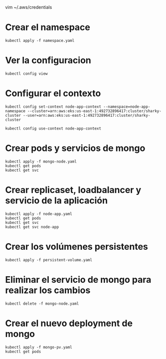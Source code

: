 vim ~/.aws/credentials

# Crear el namespace
```
kubectl apply -f namespace.yaml
```

# Ver la configuracion
```
kubectl config view
``` 

# Configurar el contexto
```
kubectl config set-context node-app-context --namespace=node-app-namespace --cluster=arn:aws:eks:us-east-1:492732896417:cluster/sharky-cluster --user=arn:aws:eks:us-east-1:492732896417:cluster/sharky-cluster

kubectl config use-context node-app-context
```

# Crear pods y servicios de mongo
```
kubectl apply -f mongo-node.yaml
kubectl get pods
kubectl get svc
```

# Crear replicaset, loadbalancer y servicio de la aplicación
```
kubectl apply -f node-app.yaml
kubectl get pods
kubectl get svc
kubectl get svc node-app
```

# Crear los volúmenes persistentes
```
kubectl apply -f persistent-volume.yaml
```

# Eliminar el servicio de mongo para realizar los cambios
```
kubectl delete -f mongo-node.yaml
```

# Crear el nuevo deployment de mongo
```
kubectl apply -f mongo-pv.yaml
kubectl get pods
```